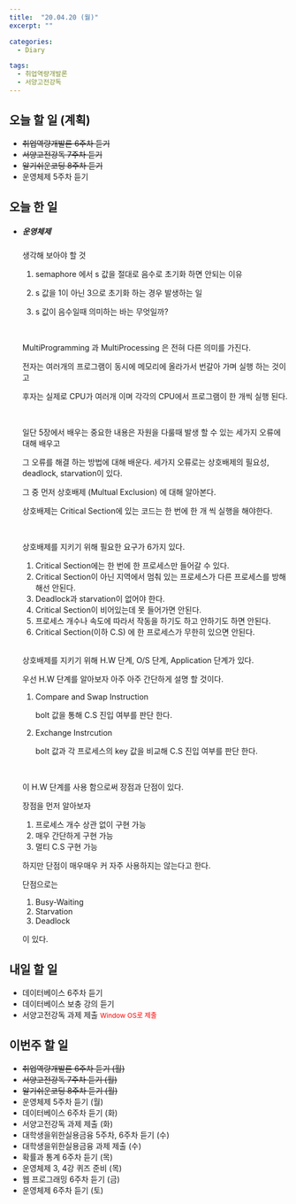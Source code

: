 ```yaml
---
title:  "20.04.20 (월)"
excerpt: ""

categories:
  - Diary

tags:
  - 취업역량개발론
  - 서양고전강독
---
```


## 오늘 할 일 (계획)

- ~~취업역량개발론 6주차 듣기~~
- ~~서양고전강독 7주차 듣기~~
- ~~알기쉬운코딩 8주차 듣기~~
- 운영체제 5주차 듣기


## 오늘 한 일

- ##### 운영체제

  생각해 보아야 할 것 

  1. semaphore 에서 s 값을 절대로 음수로 초기화 하면 안되는 이유

  2. s 값을 1이 아닌 3으로 초기화 하는 경우 발생하는 일

  3. s 값이 음수일때 의미하는 바는 무엇일까?

     <br>

  MultiProgramming 과 MultiProcessing 은 전혀 다른 의미를 가진다.

  전자는 여러개의 프로그램이 동시에 메모리에 올라가서 번갈아 가며 실행 하는 것이고

  후자는 실제로 CPU가 여러개 이며 각각의 CPU에서 프로그램이 한 개씩 실행 된다.

  <br>

  일단 5장에서 배우는 중요한 내용은 자원을 다룰때 발생 할 수 있는 세가지 오류에 대해 배우고

  그 오류를 해결 하는 방법에 대해 배운다. 세가지 오류로는 상호배제의 필요성, deadlock, starvation이 있다.

  그 중 먼저 상호배제 (Multual Exclusion) 에 대해 알아본다.

  상호배제는 Critical Section에 있는 코드는 한 번에 한 개 씩 실행을 해야한다.

  <br>

  상호배제를 지키기 위해 필요한 요구가 6가지 있다.

  1. Critical Section에는 한 번에 한 프로세스만 들어갈 수 있다.
  2. Critical Section이 아닌 지역에서 멈춰 있는 프로세스가 다른 프로세스를 방해해선 안된다.
  3. Deadlock과 starvation이 없어야 한다.
  4. Critical Section이 비어있는데 못 들어가면 안된다.
  5. 프로세스 개수나 속도에 따라서 작동을 하기도 하고 안하기도 하면 안된다.
  6. Critical Section(이하 C.S) 에 한 프로세스가 무한히 있으면 안된다.

  <br>

  상호배제를 지키기 위해 H.W 단계, O/S 단계, Application 단계가 있다.

  우선 H.W 단계를 알아보자 아주 아주 간단하게 설명 할 것이다.

  1. Compare and Swap Instruction

     bolt 값을 통해 C.S 진입 여부를 판단 한다.

  2. Exchange Instrcution

     bolt 값과 각 프로세스의 key 값을 비교해 C.S 진입 여부를 판단 한다.

  <br>

  이 H.W 단계를 사용 함으로써 장점과 단점이 있다.

  장점을 먼저 알아보자

  1. 프로세스 개수 상관 없이 구현 가능
  2. 매우 간단하게 구현 가능
  3. 멀티 C.S 구현 가능

  하지만 단점이 매우매우 커 자주 사용하지는 않는다고 한다.

  단점으로는

  1. Busy-Waiting
  2. Starvation
  3. Deadlock

  이 있다.

  



## 내일 할 일

- 데이터베이스 6주차 듣기
- 데이터베이스 보충 강의 듣기
- 서양고전강독 과제 제출 <span style="font-size:12px; color: red;">Window OS로 제출</span>


## 이번주 할 일

- ~~취업역량개발론 6주차 듣기 (월)~~
- ~~서양고전강독 7주차 듣기 (월)~~
- ~~알기쉬운코딩 8주차 듣기 (월)~~
- 운영체제 5주차 듣기 (월)
- 데이터베이스 6주차 듣기 (화)
- 서양고전강독 과제 제출 (화)
- 대학생을위한실용금융 5주차, 6주차 듣기 (수)
- 대학생을위한실용금융 과제 제출 (수)
- 확률과 통계 6주차 듣기 (목)
- 운영체제 3, 4강 퀴즈 준비 (목)
- 웹 프로그래밍 6주차 듣기 (금)
- 운영체제 6주차 듣기 (토)